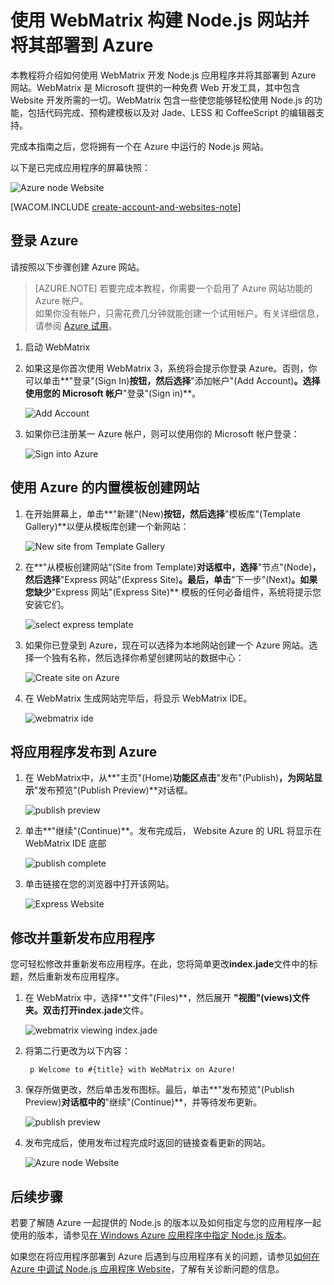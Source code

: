 <properties linkid="web-site-with-webmatrix" urlDisplayName=" 使用 WebMatrix 构建网站" pageTitle="使用 WebMatrix 构建 Node.js 网站 - Azure 教程" metaKeywords="" description="本教程将介绍如何使用 WebMatrix 开发 Node.js 应用程序并将其部署到 Azure 网站 Website。" metaCanonical="" services="web-sites" documentationCenter="Node.js" title="Build and deploy a Node.js Website to Azure using WebMatrix" authors="larryf" solutions="" manager="paulettm" editor="mollybos" />

<tags ms.service="web-sites"
    ms.date="02/19/2015"
    wacn.date="04/11/2015"
    />


# 使用 WebMatrix 构建 Node.js 网站并将其部署到 Azure

本教程将介绍如何使用 WebMatrix 开发 Node.js 应用程序并将其部署到 Azure 网站。WebMatrix 是 Microsoft 提供的一种免费 Web 开发工具，其中包含 Website 开发所需的一切。WebMatrix 包含一些使您能够轻松使用 Node.js 的功能，包括代码完成、预构建模板以及对 Jade、LESS 和 CoffeeScript 的编辑器支持。<!--了解有关 [WebMatrix for Azure](http://go.microsoft.com/fwlink/?LinkID=253622&clcid=0x409) 的详细信息。-->

完成本指南之后，您将拥有一个在 Azure 中运行的 Node.js 网站。
 
以下是已完成应用程序的屏幕快照：

![Azure node Website][webmatrix-node-completed]

[WACOM.INCLUDE [create-account-and-websites-note](../includes/create-account-and-websites-note.md)]

## 登录 Azure

请按照以下步骤创建 Azure 网站。

> [AZURE.NOTE] 若要完成本教程，你需要一个启用了 Azure 网站功能的 Azure 帐户。 <br /> 如果你没有帐户，只需花费几分钟就能创建一个试用帐户。有关详细信息，请参阅 [Azure 试用](/pricing/1rmb-trial)。


1. 启动 WebMatrix
2. 如果这是你首次使用 WebMatrix 3，系统将会提示你登录 Azure。否则，你可以单击**"登录"(Sign In)**按钮，然后选择**"添加帐户"(Add Account)**。选择使用您的 Microsoft 帐户**"登录"(Sign in)**。

	![Add Account][addaccount]

3. 如果你已注册某一 Azure 帐户，则可以使用你的 Microsoft 帐户登录：

	![Sign into Azure][signin]	


## 使用 Azure 的内置模板创建网站

1. 在开始屏幕上，单击**"新建"(New)**按钮，然后选择**"模板库"(Template Gallery)**以便从模板库创建一个新网站：

	![New site from Template Gallery][sitefromtemplate]

2. 在**"从模板创建网站"(Site from Template)**对话框中，选择**"节点"(Node)**，然后选择**"Express 网站"(Express Site)**。最后，单击**"下一步"(Next)**。如果您缺少**"Express 网站"(Express Site)** 模板的任何必备组件，系统将提示您安装它们。

	![select express template][webmatrix-templates]

3. 如果你已登录到 Azure，现在可以选择为本地网站创建一个 Azure 网站。选择一个独有名称，然后选择你希望创建网站的数据中心： 

	![Create site on Azure][nodesitefromtemplateazure]
	
4. 在 WebMatrix 生成网站完毕后，将显示 WebMatrix IDE。

	![webmatrix ide][webmatrix-ide]

## 将应用程序发布到 Azure

1. 在 WebMatrix中，从**"主页"(Home)**功能区点击**"发布"(Publish)**，为网站显示**"发布预览"(Publish Preview)**对话框。

	![publish preview][webmatrix-node-publishpreview]

2. 单击**"继续"(Continue)**。发布完成后， Website Azure 的 URL 将显示在 WebMatrix IDE 底部

	![publish complete][webmatrix-publish-complete]

3. 单击链接在您的浏览器中打开该网站。

	![Express Website][webmatrix-node-express-site]

## 修改并重新发布应用程序

您可轻松修改并重新发布应用程序。在此，您将简单更改**index.jade**文件中的标题，然后重新发布应用程序。

1. 在 WebMatrix 中，选择**"文件"(Files)**，然后展开 **"视图"(views)**文件夹。双击打开**index.jade**文件。

	![webmatrix viewing index.jade][webmatrix-modify-index]

2. 将第二行更改为以下内容：

		p Welcome to #{title} with WebMatrix on Azure!

3. 保存所做更改，然后单击发布图标。最后，单击**"发布预览"(Publish Preview)**对话框中的**"继续"(Continue)**，并等待发布更新。

	![publish preview][webmatrix-republish]

4. 发布完成后，使用发布过程完成时返回的链接查看更新的网站。

	![Azure node Website][webmatrix-node-completed]

## 后续步骤

若要了解随 Azure 一起提供的 Node.js 的版本以及如何指定与您的应用程序一起使用的版本，请参见[在 Windows Azure 应用程序中指定 Node.js 版本](/documentation/articles/nodejs-specify-node-version-azure-apps)。

如果您在将应用程序部署到 Azure 后遇到与应用程序有关的问题，请参见[如何在 Azure 中调试 Node.js 应用程序 Website](/documentation/articles/web-sites-nodejs-debug)，了解有关诊断问题的信息。


[Azure 管理门户]: http://manage.windowsazure.cn
[WebMatrix 网站]: http://www.microsoft.com/click/services/Redirect2.ashx?CR_CC=200106398
<!--
[WebMatrix for Azure]: http://go.microsoft.com/fwlink/?LinkID=253622&clcid=0x409
-->
[使用 Git 发布 Azure 网站]:/documentation/articles/web-sites-publish-source-control/
[免费]: /pricing/1rmb-trial
[webmatrix-node-completed]: ./media/web-sites-nodejs-use-webmatrix/webmatrix-node-complete.png
[webmatrix-templates]: ./media/web-sites-nodejs-use-webmatrix/webmatrix-templates.png
[webmatrix-node-publishpreview]: ./media/web-sites-nodejs-use-webmatrix/webmatrix-publishpreview.png
[webmatrix-ide]: ./media/web-sites-nodejs-use-webmatrix/webmatrix-ide.png
[webmatrix-publish-complete]: ./media/web-sites-nodejs-use-webmatrix/webmatrix-publish-complete.png
[webmatrix-node-express-site]: ./media/web-sites-nodejs-use-webmatrix/webmatrix-express-webiste.png
[webmatrix-modify-index]: ./media/web-sites-nodejs-use-webmatrix/webmatrix-node-edit.png
[webmatrix-republish]: ./media/web-sites-nodejs-use-webmatrix/webmatrix-republish.png
[addaccount]: ./media/web-sites-nodejs-use-webmatrix/webmatrix-add-account.png
[signin]: ./media/web-sites-nodejs-use-webmatrix/webmatrix-sign-in.png
[sitefromtemplate]: ./media/web-sites-nodejs-use-webmatrix/webmatrix-site-from-template.png
[nodesitefromtemplateazure]: ./media/web-sites-nodejs-use-webmatrix/webmatrix-node-site-azure.png
